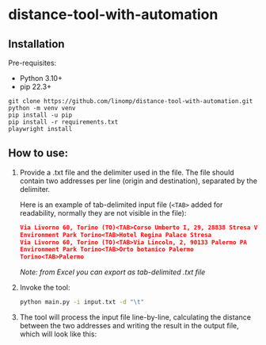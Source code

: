 # distance-tool-with-automation

## Installation

Pre-requisites:

- Python 3.10+
- pip 22.3+

```commandline
git clone https://github.com/linomp/distance-tool-with-automation.git
python -m venv venv
pip install -u pip
pip install -r requirements.txt
playwright install
```

## How to use:

1. Provide a .txt file and the delimiter used in the file. The file should contain two addresses per line (origin and
   destination), separated by
   the delimiter.

   Here is an example of tab-delimited input file (`<TAB>` added for readability, normally they are not visible in the
   file):

    ```json
    Via Livorno 60, Torino (TO)<TAB>Corso Umberto I, 29, 28838 Stresa VB
    Environment Park Torino<TAB>Hotel Regina Palace Stresa
    Via Livorno 60, Torino (TO)<TAB>Via Lincoln, 2, 90133 Palermo PA
    Environment Park Torino<TAB>Orto botanico Palermo
    Torino<TAB>Palermo
    ```

   _Note: from Excel you can export as tab-delimited .txt file_


2. Invoke the tool:
    ```bash
    python main.py -i input.txt -d "\t"
    ```

2. The tool will process the input file line-by-line, calculating the distance between the two addresses and writing the
   result in the output file, which will look like this:
